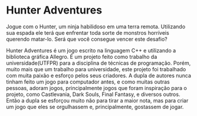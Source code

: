 # Hunter Adventures

Jogue com o Hunter, um ninja habilidoso em uma terra remota. Utilizando sua espada ele terá que enfrentar toda sorte
de monstros horríveis querendo matar-lo. Será que você consegue vencer este desafio?

Hunter Adventures é um jogo escrito na linguagem C++ e utilizando a biblioteca gráfica Allegro.
É um projeto feito como trabalho da universidade(UTFPR) para a disciplina de técnicas de programação. Porém, muito mais
que um trabalho para universidade, este projeto foi trabalhado com muita paixão e esforço pelos seus criadores. A dupla
de autores nunca tinham feito um jogo para computador antes, e como muitas outras pessoas, adoram jogos, principalmente 
jogos que foram
inspiração para o projeto, como Castlevania, Dark Souls, Final Fantasy, e diversos outros. Então a dupla se esforçou
muito não para tirar a maior nota, mas para criar um jogo que eles se orgulhassem e, principalmente, gostassem de jogar.
